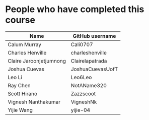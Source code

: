# People who have completed this course
| Name                     | GitHub username       |
| ------------------------ | --------------------- |
| Calum Murray             | Cali0707              | 
| Charles Henville	       | charleshenville	     |
| Claire Jaroonjetjumnong  | Clairelapatrada       |
| Joshua Cuevas            | JoshuaCuevasUofT      | 
| Leo Li                   | Leo6Leo               |
| Ray Chen                 | NotAName320           |
| Scott Hirano             | Zazzscoot             | 
| Vignesh Nanthakumar      | VigneshNk             | 
| Yijie Wang               | yijie-04             | 